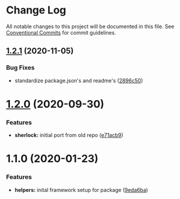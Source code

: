 # Change Log

All notable changes to this project will be documented in this file.
See [Conventional Commits](https://conventionalcommits.org) for commit guidelines.

## [1.2.1](https://github.com/agrc/kitchen-sink/compare/@agrc/helpers@1.2.0...@agrc/helpers@1.2.1) (2020-11-05)


### Bug Fixes

* standardize package.json's and readme's ([2896c50](https://github.com/agrc/kitchen-sink/commit/2896c5074f397c43945d08d5d66435cc43a1f78a))





# [1.2.0](https://github.com/agrc-widgets/kitchen-sink/compare/@agrc/helpers@1.1.0...@agrc/helpers@1.2.0) (2020-09-30)


### Features

* **sherlock:** initial port from old repo ([e71acb9](https://github.com/agrc-widgets/kitchen-sink/commit/e71acb90edf04c6d3f303b50ae9a348440bdfca6))





# 1.1.0 (2020-01-23)


### Features

* **helpers:** inital framework setup for package ([9eda6ba](https://github.com/agrc-widgets/kitchen-sink/commit/9eda6ba829ad72b8ab299ff79bdedd0ad99a5227))
